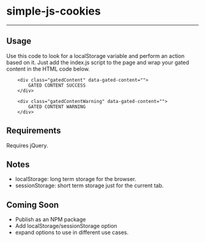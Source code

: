 # simple-js-cookies

---

## Usage
Use this code to look for a localStorage variable and perform an action based on it.  Just add the index.js script to the page and wrap your gated content in the HTML code below.  

```
	<div class="gatedContent" data-gated-content="">
		GATED CONTENT SUCCESS
	</div>

	<div class="gatedContentWarning" data-gated-content="">
		GATED CONTENT WARNING
	</div>
```

## Requirements
Requires jQuery.

## Notes
- localStorage: long term storage for the browser.
- sessionStorage: short term storage just for the current tab.

## Coming Soon
- Publish as an NPM package
- Add localStorage/sessionStorage option
- expand options to use in different use cases.